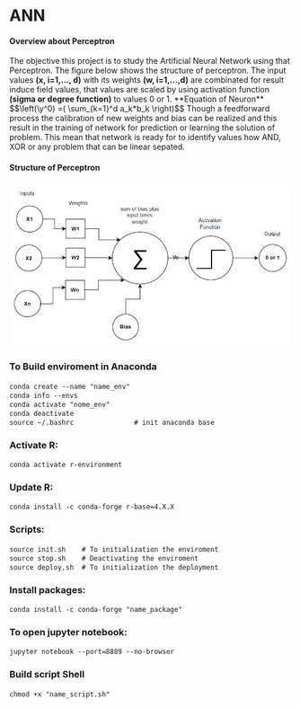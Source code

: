 # ANN

#### Overview about Perceptron

<p align="jutify">
The objective this project is to study the Artificial Neural Network using that Perceptron.
The figure below shows the structure of perceptron. The input values <b>(x, i=1,..., d)</b> with its weights <b>(w, i=1,...,d)</b> are combinated for result induce field values, that values are scaled by using activation function <b>(sigma or degree function)</b> to values 0 or 1.
**Equation of Neuron**
$$\left(\y^0) =( \sum_{k=1}^d a_k*b_k \right)$$
Though a feedforward process the calibration of new weights and bias can be realized and this result in the training of network for prediction or learning the solution of problem. This mean that network is ready for to identify values how AND, XOR or any problem that can be linear sepated. 
</p>

#### Structure of Perceptron

![Alt text](image.png)

### To Build enviroment in Anaconda
 
```
conda create --name "name_env" 
conda info --envs
conda activate "nome_env"
conda deactivate
source ~/.bashrc               # init anaconda base
```

### Activate R:

```
conda activate r-environment
```

### Update R:

```
conda install -c conda-forge r-base=4.X.X
```

### Scripts:

```
source init.sh    # To initialization the enviroment
source stop.sh    # Deactivating the enviroment
source deploy.sh  # To initialization the deployment
```
### Install packages:

```
conda install -c conda-forge "name_package"
``` 
### To open jupyter notebook:
```
jupyter notebook --port=8889 --no-browser
```
### Build script Shell
```
chmod +x "name_script.sh"
```